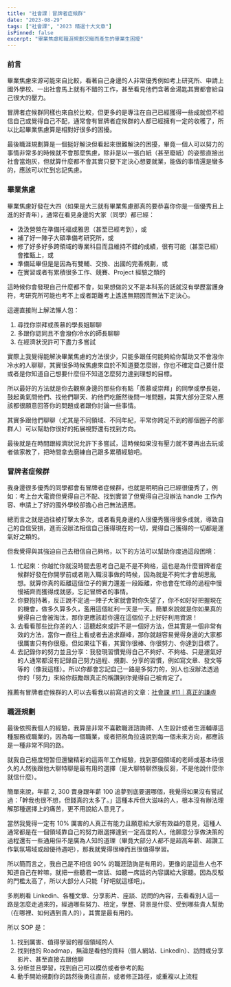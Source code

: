```yaml
---
title: "社會課｜冒牌者症候群"
date: "2023-08-29"
tags: ["社會課", "2023 精選十大文章"]
isPinned: false
excerpt: "畢業焦慮和職涯規劃交織而產生的畢業生困擾"
---
```


### 前言
畢業焦慮來源可能來自比較，看著自己身邊的人非常優秀例如考上研究所、申請上國外學校、一出社會馬上就有不錯的工作，甚至看見他們含著金湯匙其實都會給自己很大的壓力。

冒牌者症候群同樣也來自於比較，但更多的是專注在自己已經獲得一些成就但不相信自己或覺得自己不配，通常會有冒牌者症候群的人都已經擁有一定的收穫了，所以比起畢業焦慮算是相對好很多的困擾。

最後職涯規劃算是一個挺好解決但看起來很難解決的困擾，畢竟一個人可以努力的事情非常多的時候就不會那麼焦慮，除非是以一張白紙（甚至廢紙）的姿態直接出社會當炮灰，但就算什麼都不會其實只要下定決心想要就業，能做的事情還是蠻多的，應該可以忙到忘記焦慮。

### 畢業焦慮
畢業焦慮好發在大四（如果是大三就有畢業焦慮那真的要恭喜你你是一個優秀且上進的好青年），通常在看見身邊的大家（同學）都已經：

- 汲汲營營在準備托福或雅思（甚至已經考到），或
- 補了好一陣子大碩準備考研究所，或
- 修了好多好多跨領域的專業科目而且維持不錯的成績，很有可能（甚至已經）會推甄上，或
- 準備延畢但是是因為有雙輔、交換、出國的完善規劃，或
- 在實習或者有累積很多工作、競賽、Project 經驗之類的

這時候你會發現自己什麼都不會，如果想做的又不是本科系的話就沒有學歷當護身符，考研究所可能也考不上或者距離考上遙遙無期因而無法下定決心。

這邊直接附上解法懶人包：

1. 尋找你崇拜或羨慕的學長姐聊聊
2. 多跟你認同且不會潑你冷水的師長聊聊
3. 在經濟狀況許可下盡力多嘗試

實際上我覺得能解決畢業焦慮的方法很少，只能多跟任何能夠給你幫助又不會潑你冷水的人聊聊，其實很多時候焦慮來自於不知道要怎麼辦，你也不確定自己要什麼或者是你知道自己想要什麼但不知道怎麼努力達到理想的目標。

所以最好的方法就是你去觀察身邊的那些你有點「羨慕或崇拜」的同學或學長姐，鼓起勇氣問他們、找他們聊天、約他們吃飯然後問一堆問題，其實大部分正常人應該都很願意回答你的問題或者跟你討論一些事情。

其實多跟他們聊聊（尤其是不同領域、不同年紀，平常你跨足不到的那個圈子的那群人）可以幫助你很好的拓展視野還有找到方向。

最後就是在時間跟經濟狀況允許下多嘗試，這時候如果沒有壓力就不要再出去玩或者做家教了，把時間拿去磨練自己跟多累積經驗吧。

### 冒牌者症候群

我身邊很多優秀的同學都會有冒牌者症候群，也就是明明自己已經很優秀了，例如：考上台大電資但覺得自己不配、找到實習了但覺得自己沒辦法 handle 工作內容、申請上了好的國外學校卻擔心自己無法適應。

總而言之就是過往被打擊太多次，或者看見身邊的人很優秀獲得很多成就，導致自己的自信受損，進而沒辦法相信自己獲得現在的一切，覺得自己獲得的一切都是運氣好之類的。

但我覺得與其強迫自己去相信自己夠格，以下的方法可以幫助你度過這段困境：

1. 忙起來：你越忙你就沒時間去思考自己是不是不夠格，這也是為什麼冒牌者症候群好發在你開學前或者剛入職沒事做的時候，因為就是不夠忙才會胡思亂想。就算你真的距離這個位子的實力還差一段距離，你也會在忙碌的過程中慢慢補齊而獲得成就感，忘記冒牌者的事情。
1. 你要抱持著，反正說不定過一陣子大家就會對你失望了，你不如好好把握現在的機會，做多久算多久，濫用這個紅利一天是一天。簡單來說就是你如果真的覺得自己會被淘汰，那你更應該趁你還在這個位子上好好利用資源！
1. 去看看那些比你差的人：這聽起來或許不是一個好方法，但其實是一個非常有效的方法，當你一直往上看或者去追求巔峰，那你就越容易覺得身邊的大家都很厲害只有你很廢。但如果往下看，其實你很棒、你很努力、你達到目標了。
1. 去記錄你的努力並且分享：我發現習慣覺得自己不夠好、不夠格、只是運氣好的人通常都沒有記錄自己努力過程、規劃、分享的習慣，例如寫文章、發文等等的（像我這樣）。所以你都會忘記自己一路是多努力的，別人也沒辦法透過你的「努力」來給你鼓勵跟真正的稱讚到你覺得自己被肯定了。

推薦有冒牌者症候群的人可以去看我以前寫過的文章：[社會課 #11｜真正的謙虛](https://chihaolu.github.io/publication/article/how-to-be-humble)

### 職涯規劃
最後依照我個人的經驗，我算是非常不喜歡職涯諮詢師、人生設計或者生涯輔導這種服務或職業的，因為每一個職業，或者把視角拉遠說到每一個未來方向，都應該是一種非常不同的路。

就我自己極度短暂但還蠻精彩的這兩年工作經驗，找到那個領域的老師或基本待很久的人然後跟他大聊特聊是最有用的選擇（是大聊特聊然後反芻，不是他說什麼你就信什麼）。

簡單來說，年薪 2, 300 賣身跟年薪 100 追夢到底要選哪個，我覺得如果沒有嘗試過：「幹我也很不想，但錢真的太多了。」這種本斥但大滋味的人，根本沒有辦法理解那種選擇上的痛苦，更不用說給人意見了。

當然我覺得一定有 10% 厲害的人真正有能力且願意給大家有效益的意見，這種人通常都是在一個領域靠自己的努力跟選擇達到一定高度的人，他願意分享做決策的過程還有一些通用但不是廣為人知的道理（畢竟大部分人都不是超高年薪、超讚工作氣氛場域或超優待遇吧），那我就覺得很棒而且很值得學習。

所以簡而言之，我自己是不相信 90% 的職涯諮詢是有用的，更像的是這些人也不知道自己在幹嘛，就把一些聽君一席話、如聽一席話的內容講給大家聽。因為反駁的門檻太高了，所以大部分人只能「好吧就這樣吧」。

多刷刷看 Linkedin、各種文章、分享影片、座談、訪問的內容，去看看別人這一路是怎麼走過來的，經過哪些努力、檢定，學歷、背景是什麼、受到哪些貴人幫助（在哪裡、如何遇到貴人的），其實是最有用的。

所以 SOP 是：

1. 找到厲害、值得學習的那個領域的人
1. 找到他的 Roadmap，無論是看他的資料（個人網站、LinkedIn）、訪問或分享影片、甚至直接去跟他聊
1. 分析並且學習，找到自己可以模仿或者參考的點
1. 動手開始規劃你的路然後勇往直前，或者修正路徑，或重複以上流程
